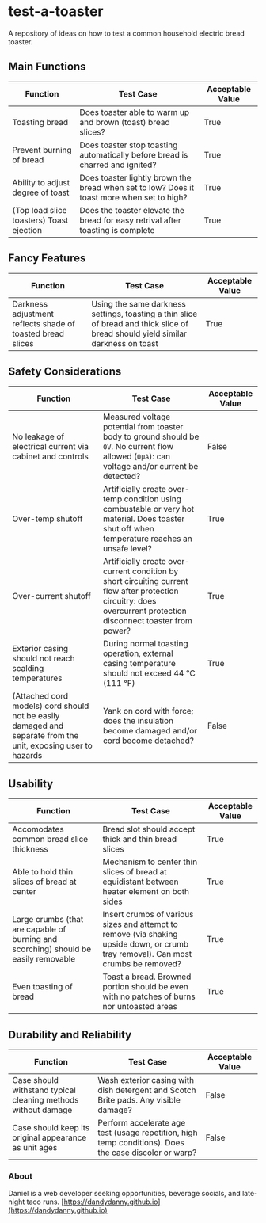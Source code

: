 # test-a-toaster
A repository of ideas on how to test a common household electric bread toaster.

## Main Functions

| Function | Test Case | Acceptable Value |
| ---------| --------- | ---------------- |
| Toasting bread | Does toaster able to warm up and brown (toast) bread slices? | True |
| Prevent burning of bread | Does toaster stop toasting automatically before bread is charred and ignited? | True |
| Ability to adjust degree of toast | Does toaster lightly brown the bread when set to low? Does it toast more when set to high? | True |
| (Top load slice toasters) Toast ejection | Does the toaster elevate the bread for easy retrival after toasting is complete | True |

## Fancy Features
| Function | Test Case | Acceptable Value |
| ---------| --------- | ---------------- |
| Darkness adjustment reflects shade of toasted bread slices | Using the same darkness settings, toasting a thin slice of bread and thick slice of bread should yield similar darkness on toast | True |

## Safety Considerations

| Function | Test Case | Acceptable Value |
| -------- | --------- | ---------------- |
| No leakage of electrical current via cabinet and controls | Measured voltage potential from toaster body to ground should be `0V`. No current flow allowed (`0μA`): can voltage and/or current be detected? | False |
| Over-temp shutoff | Artificially create over-temp condition using combustable or very hot material. Does toaster shut off when temperature reaches an unsafe level? | True |
| Over-current shutoff | Artificially create over-current condition by short circuiting current flow after protection circuitry: does overcurrent protection disconnect toaster from power? | True |
| Exterior casing should not reach scalding temperatures | During normal toasting operation, external casing temperature should not exceed 44 °C (111 °F) | True |
| (Attached cord models) cord should not be easily damaged and separate from the unit, exposing user to hazards | Yank on cord with force; does the insulation become damaged and/or cord become detached? | False |

## Usability

| Function | Test Case | Acceptable Value |
| -------- | --------- | ---------------- |
| Accomodates common bread slice thickness | Bread slot should accept thick and thin bread slices | True |
| Able to hold thin slices of bread at center | Mechanism to center thin slices of bread at equidistant between heater element on both sides | True |
| Large crumbs (that are capable of burning and scorching) should be easily removable | Insert crumbs of various sizes and attempt to remove (via shaking upside down, or crumb tray removal). Can most crumbs be removed? | True |
| Even toasting of bread | Toast a bread. Browned portion should be even with no patches of burns nor untoasted areas | True |

## Durability and Reliability

| Function | Test Case | Acceptable Value |
| -------- | --------- | ---------------- |
| Case should withstand typical cleaning methods without damage | Wash exterior casing with dish detergent and Scotch Brite pads. Any visible damage? | False |
| Case should keep its original appearance as unit ages | Perform accelerate age test (usage repetition, high temp conditions). Does the case discolor or warp? | False |

### About
Daniel is a web developer seeking opportunities, beverage socials, and late-night taco runs.
[https://dandydanny.github.io](https://dandydanny.github.io)
